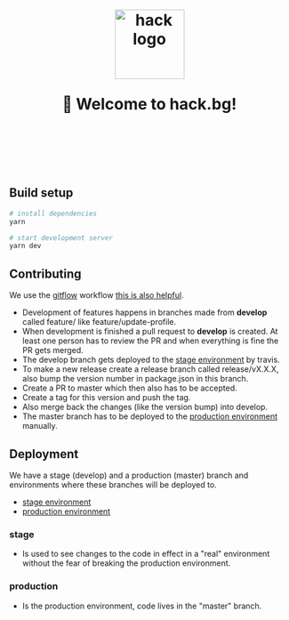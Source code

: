 <h1 align="center" style="margin-top: 1em; margin-bottom: 3em;">
  <p><a href="https://hack.bg"><img alt="hack logo" src="./hack.png" alt="hack.bg" width="125"></a></p>
  <p>👋 Welcome to hack.bg!</p>
</h1>

<br>


## Build setup

```bash
# install dependencies
yarn

# start development server
yarn dev
```

## Contributing

We use the [gitflow](https://danielkummer.github.io/git-flow-cheatsheet/) workflow [this is also helpful](https://gist.github.com/JamesMGreene/cdd0ac49f90c987e45ac).
* Development of features happens in branches made from **develop** called feature/<the-feature> like feature/update-profile.
* When development is finished a pull request to **develop** is created. At least one person has to review the PR and when everything is fine the PR gets merged.
* The develop branch gets deployed to the [stage environment](https://01101000011000010110001101101011.com/) by travis.
* To make a new release create a release branch called release/vX.X.X, also bump the version number in package.json in this branch.
* Create a PR to master which then also has to be accepted.
* Create a tag for this version and push the tag.
* Also merge back the changes (like the version bump) into develop.
* The master branch has to be deployed to the [production environment](https://hack.bg/) manually.

## Deployment

We have a stage (develop) and a production (master) branch and environments where these branches will be deployed to.
* [stage environment](https://01101000011000010110001101101011.com/)
* [production environment](https://hack.bg/)

### stage
* Is used to see changes to the code in effect in a "real" environment without the fear of breaking the production environment.

### production
* Is the production environment, code lives in the "master" branch.
